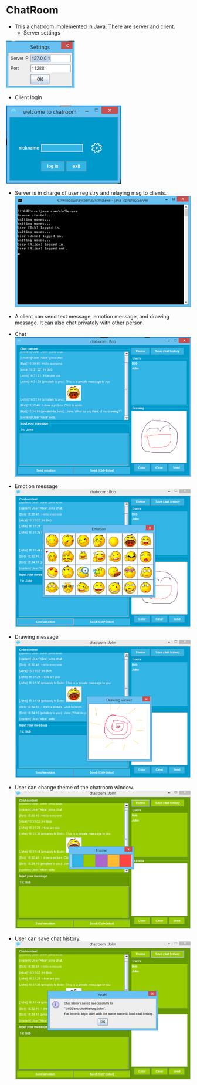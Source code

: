 # ChatRoom

- This a chatroom implemented in Java. There are server and client. 
  - Server settings
  
![server settings](/screenshots/settings.png?raw=true)
  - Client login
  
![login](/screenshots/login.png?raw=true)

- Server is in charge of user registry and relaying msg to clients.
![server](/screenshots/server.png?raw=true)


- A client can send text message, emotion message, and drawing message. It can also chat privately with other person.
 - Chat
![chat](/screenshots/chat1.png?raw=true)

 - Emotion message
![emotion](/screenshots/emotion.png?raw=true)

 - Drawing message
![drawing](/screenshots/drawing.viewer.png?raw=true)


- User can change theme of the chatroom window.
![theme changer](/screenshots/Theme.changer.png?raw=true)


- User can save chat history.
![chat history](/screenshots/chat.history.png?raw=true)





